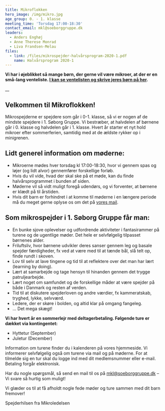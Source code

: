 ```yaml
---
title: Mikroflokken
hero_image: /img/mikro.jpg
age_group: 0. - 1. klasse
meeting_time: 'Torsdag 17:00-18:30'
contact_email: mkl@soeborggruppe.dk
leaders:
  - Anders Enghøj
  - Anne Therese Monrad
  - Liva Frandsen-Melau
files:
  - link: /files/mikrospejder-halvårsprogram-2020-1.pdf
    name: Halvårsprogram 2020-1
---
```

**Vi har i øjeblikket så mange børn, der gerne vil være mikroer, at der er en små-lang venteliste. [I kan se ventelisten og skrive jeres børn på her](https://soeborggruppe.dk/venteliste).**

__

## Velkommen til Mikroflokken!

Mikrospejderne er spejdere som går i 0-1. klasse, så vi er nogen af de mindste spejdere i 1. Søborg Gruppe. Vi bestræber, at halvdelen af børnene går i 0. klasse og halvdelen går i 1. klasse. Hvert år starter et nyt hold mikroer efter sommerferien, samtidig med at de ældste rykker op i minigrenen.

## Lidt generel information om møderne:

* Mikroerne mødes hver torsdag kl 17:00-18:30, hvor vi gennem spas og løjer (og lidt alvor) gennemfører forskellige forløb.
* Hvis du vil vide, hvad der skal ske på et møde, kan du finde halvårsprogrammet i bunden af siden.
* Møderne vil så vidt muligt foregå udendørs, og vi forventer, at børnene er klædt på til årstiden.
* Hvis dit barn er forhindret i at komme til møderne i en længere periode må du meget gerne oplyse os om det på [vores mail](mailto:mkl@soeborggruppe.dk).

## Som mikrospejder i 1. Søborg Gruppe får man:

* En bunke sjove oplevelser og udfordrende aktiviteter i fantasirammer på turene og de ugentlige møder. Det hele er selvfølgelig tilpasset børnenes alder.
* Friluftsliv, hvor børnene udvikler deres sanser gennem leg og basale spejder færdigheder, fx ved at være med til at tænde bål, slå telt op, finde rundt i skoven.
* Lov til selv at lave tingene og tid til at reflektere over det man har lært (learning by doing).
* Lært at samarbejde og tage hensyn til hinanden gennem det trygge patruljearbejde.
* Lært noget om samfundet og de forskellige måder at være spejder på både i Danmark og resten af verden.
* Tid til at diskutere spejderloven og andre værdier, fx kammeratskab, tryghed, lykke, selvværd.
* Ledere, der er skøre i bolden, og altid klar på omgang fangeleg.
* ... Det mega skægt!

**Vi har hvert år en sommerlejr med deltagerbetaling. Følgende ture er dækket via kontingentet:**

* Hyttetur (September)
* Juletur (December)

Information om turene finder du i kalenderen på vores hjemmeside. Vi informerer selvfølgelig også om turene via mail og på møderne. For at tilmelde sig en tur skal du logge ind med dit medlemsnummer eller e-mail. Betaling forgår elektronisk.

Har du nogle spørgsmål, så send en mail til os på mkl@soeborggruppe.dk – Vi svare så hurtig som muligt!

Vi glæder os til at få afholdt nogle fede møder og ture sammen med dit barn fremover!

Spejderhilsen fra Mikroledelsen

